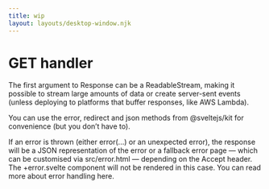 ```yaml
---
title: wip
layout: layouts/desktop-window.njk
---
```


# GET handler

The first argument to Response can be a ReadableStream, making it possible to
stream large amounts of data or create server-sent events (unless deploying to
platforms that buffer responses, like AWS Lambda).

You can use the error, redirect and json methods from @sveltejs/kit for
convenience (but you don’t have to).

If an error is thrown (either error(...) or an unexpected error), the response
will be a JSON representation of the error or a fallback error page — which can
be customised via src/error.html — depending on the Accept header. The
+error.svelte component will not be rendered in this case. You can read more
about error handling here.
